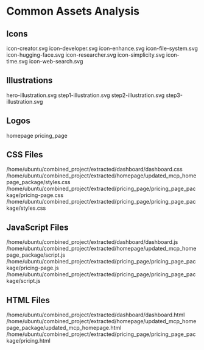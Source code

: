 # Common Assets Analysis
## Icons
icon-creator.svg
icon-developer.svg
icon-enhance.svg
icon-file-system.svg
icon-hugging-face.svg
icon-researcher.svg
icon-simplicity.svg
icon-time.svg
icon-web-search.svg

## Illustrations
hero-illustration.svg
step1-illustration.svg
step2-illustration.svg
step3-illustration.svg

## Logos
homepage
pricing_page

## CSS Files
/home/ubuntu/combined_project/extracted/dashboard/dashboard.css
/home/ubuntu/combined_project/extracted/homepage/updated_mcp_homepage_package/styles.css
/home/ubuntu/combined_project/extracted/pricing_page/pricing_page_package/pricing-page.css
/home/ubuntu/combined_project/extracted/pricing_page/pricing_page_package/styles.css

## JavaScript Files
/home/ubuntu/combined_project/extracted/dashboard/dashboard.js
/home/ubuntu/combined_project/extracted/homepage/updated_mcp_homepage_package/script.js
/home/ubuntu/combined_project/extracted/pricing_page/pricing_page_package/pricing-page.js
/home/ubuntu/combined_project/extracted/pricing_page/pricing_page_package/script.js

## HTML Files
/home/ubuntu/combined_project/extracted/dashboard/dashboard.html
/home/ubuntu/combined_project/extracted/homepage/updated_mcp_homepage_package/updated_mcp_homepage.html
/home/ubuntu/combined_project/extracted/pricing_page/pricing_page_package/pricing.html
